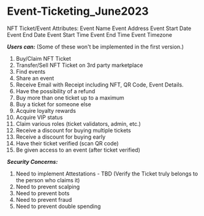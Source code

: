 # Event-Ticketing_June2023


NFT Ticket/Event Attributes:   Event Name
                    Event Address
                    Event Start Date
                    Event End Date
                    Event Start Time
                    Event End Time
                    Event Timezone

***Users can:***
(Some of these won't be implemented in the first version.)

1. Buy/Claim NFT Ticket
2. Transfer/Sell NFT Ticket on 3rd party marketplace
3. Find events
4. Share an event
5. Receive Email with Receipt including NFT, QR Code, Event Details.
6. Have the possibility of a refund
7. Buy more than one ticket up to a maximum
8. Buy a ticket for someone else
9. Acquire loyalty rewards
10. Acquire VIP status
11. Claim various roles (ticket validators, admin, etc.)
12. Receive a discount for buying multiple tickets
13. Receive a discount for buying early
14. Have their ticket verified (scan QR code)
15. Be given access to an event (after ticket verified)


***Security Concerns:***
1. Need to implement Attestations - TBD (Verify the Ticket truly belongs to the person who claims it)
2. Need to prevent scalping
3. Need to prevent bots
4. Need to prevent fraud
5. Need to prevent double spending


 